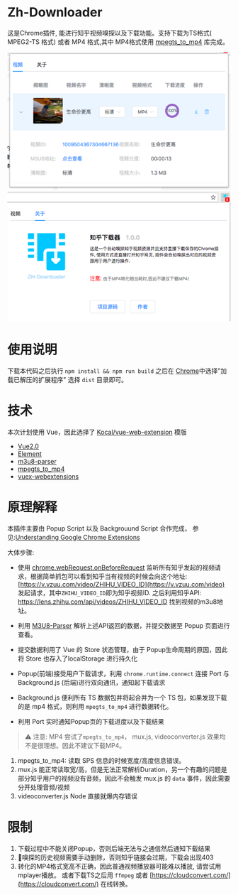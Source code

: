 # Zh-Downloader

这是Chrome插件, 能进行知乎视频嗅探以及下载功能。支持下载为TS格式( MPEG2-TS 格式) 或者 MP4 格式,其中 MP4格式使用 [mpegts_to_mp4](https://github.com/RReverser/mpegts) 库完成。

![screenshot](./screenshot/videolist.png)
![screenshot](./screenshot/about.png)

# 使用说明

下载本代码之后执行 `npm install && npm run build` 之后在 [Chrome](chrome://extensions/)中选择"加载已解压的扩展程序" 选择 `dist` 目录即可。

# 技术

本次计划使用 Vue，因此选择了 [Kocal/vue-web-extension](https://github.com/Kocal/vue-web-extension) 模版

+ [Vue2.0](https://vuejs.org/)
+ [Element](http://element.eleme.io/#/zh-CN)
+ [m3u8-parser](https://github.com/videojs/m3u8-parser)
+ [mpegts_to_mp4](https://github.com/RReverser/mpegts)
+ [vuex-webextensions](https://github.com/MitsuhaKitsune/vuex-webextensions)

# 原理解释

本插件主要由 Popup Script 以及 Backgrouund Script 合作完成， 参见:[Understanding Google Chrome Extensions](https://gist.github.com/jjperezaguinaga/4243341)

大体步骤:

-  使用 [chrome.webRequest.onBeforeRequest](https://developer.chrome.com/webRequest) 监听所有知乎发起的视频请求，根据简单抓包可以看到知乎当有视频的时候会向这个地址:[https://v.vzuu.com/video/ZHIHU_VIDEO_ID](https://v.vzuu.com/video) 发起请求，其中`ZHIHU_VIDEO_ID`即为知乎视频ID. 之后利用知乎API: https://lens.zhihu.com/api/videos/ZHIHU_VIDEO_ID 找到视频的m3u8地址。

- 利用 [M3U8-Parser](https://github.com/videojs/m3u8-parser) 解析上述API返回的数据，并提交数据至 Popup 页面进行查看。

- 提交数据利用了 Vue 的 Store 状态管理，由于 Popup生命周期的原因，因此将 Store 也存入了localStorage 进行持久化

- Popup(前端)接受用户下载请求，利用 `chrome.runtime.connect` 连接 Port 与Background.js (后端)进行双向通讯，通知起下载请求

- Background.js 便利所有 TS 数据包并将起合并为一个 TS 包，如果发现下载的是 mp4 格式，则利用 `mpegts_to_mp4` 进行数据转化。

- 利用 Port 实时通知Popup页的下载进度以及下载结果

> ⚠️ 注意:  MP4 尝试了`mpegts_to_mp4`， mux.js, videoconverter.js 效果均不是很理想。因此不建议下载MP4。

1. mpegts_to_mp4: 读取 SPS 信息的时候宽度/高度信息错误。
2. mux.js 能正常读取宽/高，但是无法正常解析Duration，另一个有趣的问题是部分知乎用户的视频没有音频，因此不会触发 mux.js 的 `data` 事件，因此需要分开处理音频/视频
3. videoconverter.js  Node 直接就爆内存错误

# 限制

1. 下载过程中不能关闭Popup，否则后端无法与之通信然后通知下载结果
2. 嗅探的历史视频需要手动删除，否则知乎链接会过期，下载会出现403
3. 转化的MP4格式宽高不正确，因此普通视频播放器可能难以播放, 请尝试用mplayer播放。 或者下载TS之后用 `ffmpeg` 或者 [https://cloudconvert.com/](https://cloudconvert.com/) 在线转换。
